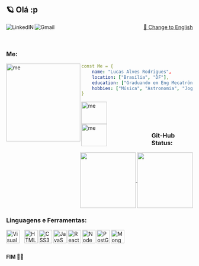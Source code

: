 ## 🪐 Olá :p 
<div>
<a href="https://www.linkedin.com/in/lucas-alves-rodrigues/" target="_blank">
  <img align="left" alt="LinkedIN" src="https://img.shields.io/badge/-LinkedIn-%230077B5?style=for-the-badge&logo=linkedin&logoColor=white">
</a>
<a href="mailto:contato.lucasalv@gmail.com" target="_blank"><img align="left" alt="Gmail" src="https://img.shields.io/badge/-Gmail-%4643?style=for-the-badge&logo=gmail&logoColor=white"></a>
<a href="https://github.com/LucasAlvsz/LucasAlvszEN" target="_blank"><p align="right"> 🔄 Change to English</p></a>
</div>
<br/>


### Me:
<img align="left" width="200px" height="210px" alt="me" src="https://i.ibb.co/wdnGRcb/cortado.png">

```yaml
const Me = {
    name: "Lucas Alves Rodrigues",
    location: ["Brasília", "DF"],
    education: ["Graduando em Eng Mecatrônica - UnB", "Dev Web Full-Stack - Driven"]
    hobbies: ["Música", "Astronomia", "Jogos Competitivos", "Audiofilia"]
}
```
<img align="left" width="37%" height="60px" alt="me" src="https://s8.gifyu.com/images/ezgif-5-16fb41e7f4.gif">
<img align="left" width="37%" height="60px" alt="me" src="https://s8.gifyu.com/images/ezgif-5-16fb41e7f4.gif">


<br/>
<br/>
<br/>

##

### Git-Hub Status:
<a href="https://github.com/LucasAlvsz">
  <div>
      <img align="center" height="150em" style="margin-left:200px;" src="https://github-readme-stats.vercel.app/api?username=LucasAlvsz&show_icons=true&theme=dark" />
      <img align="center" height="150em" src="https://github-readme-stats.vercel.app/api/top-langs/?username=LucasAlvsz&layout=compact&langs_count=7&theme=dark" />
  </div>
</a>
  
### Linguagens e Ferramentas:
<img align="left" alt="Visual Studio Code" width="36px" src="https://cdn.jsdelivr.net/gh/devicons/devicon/icons/vscode/vscode-original.svg" style="padding-right:10px;" />
<img align="left" alt="HTML5" width="36px" src="https://cdn.jsdelivr.net/gh/devicons/devicon/icons/html5/html5-original.svg" />
<img align="left" alt="CSS3" width="36px" src="https://cdn.jsdelivr.net/gh/devicons/devicon/icons/css3/css3-original.svg" />
<img align="left" alt="JavaScript" width="36px" src="https://cdn.jsdelivr.net/gh/devicons/devicon/icons/javascript/javascript-original.svg" />
<img align="left" alt="React" width="36px" src="https://cdn.jsdelivr.net/gh/devicons/devicon/icons/react/react-original.svg" />
<img align="left" alt="NodeJs" width="36px" src="https://cdn.jsdelivr.net/gh/devicons/devicon/icons/nodejs/nodejs-plain.svg" />
<img align="left" alt="PostGreeSQL" width="36px" src="https://cdn.jsdelivr.net/gh/devicons/devicon/icons/postgresql/postgresql-original.svg" />
<img align="left" alt="MongoDB" width="36px" src="https://cdn.jsdelivr.net/gh/devicons/devicon/icons/mongodb/mongodb-original.svg" />
<br/>
<br/>

##
#### FIM 🐱‍👤



<!--
**LucasAlvz/LucasAlvz** is a ✨ _special_ ✨ repository because its `README.md` (this file) appears on your GitHub profile.

Here are some ideas to get you started:

- 🔭 I’m currently working on ...
- 🌱 I’m currently learning ...
- 👯 I’m looking to collaborate on ...
- 🤔 I’m looking for help with ...
- 💬 Ask me about ...
- 📫 How to reach me: ...
- 😄 Pronouns: ...
- ⚡ Fun fact: ...
-->
